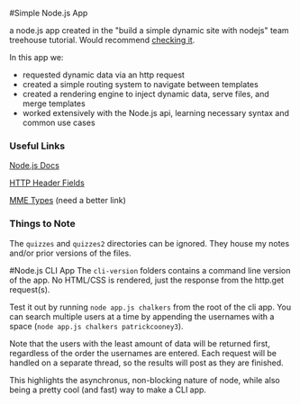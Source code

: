 #Simple Node.js App

a node.js app created in the "build a simple dynamic site with nodejs" team treehouse tutorial.  Would recommend [checking it](http://teamtreehouse.com/library/build-a-simple-dynamic-site-with-nodejs).

In this app we:
* requested dynamic data via an http request
* created a simple routing system to navigate between templates
* created a rendering engine to inject dynamic data, serve files, and merge templates
* worked extensively with the Node.js api, learning necessary syntax and common use cases


### Useful Links

[Node.js Docs](https://nodejs.org/api/all.html)

[HTTP Header Fields](https://en.wikipedia.org/wiki/List_of_HTTP_header_fields)

[MME Types](http://www.sitepoint.com/web-foundations/mime-types-complete-list/) (need a better link)

### Things to Note
The `quizzes` and `quizzes2` directories can be ignored. They house my notes and/or prior versions of the files.


#Node.js CLI App
The `cli-version` folders contains a command line version of the app.  No HTML/CSS is rendered, just the response from the http.get request(s).

Test it out by running `node app.js chalkers` from the root of the cli app.  You can search multiple users at a time by appending the usernames with a space (`node app.js chalkers patrickcooney3`).

Note that the users with the least amount of data will be returned first, regardless of the order the usernames are entered.  Each request will be handled on a separate thread, so the results will post as they are finished.

This highlights the asynchronus, non-blocking nature of node, while also being a pretty cool (and fast) way to make a CLI app.